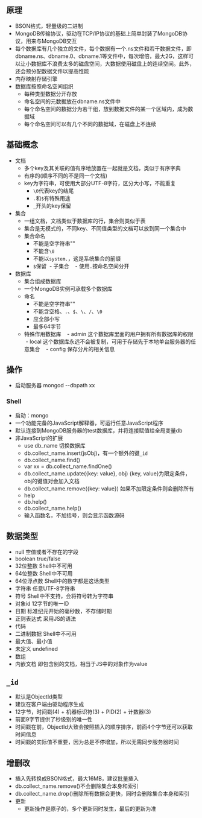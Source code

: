 ## 原理
- BSON格式，轻量级的二进制
- MongoDB传输协议，驱动在TCP/IP协议的基础上简单封装了MongoDB协议，用来与MongoDB交互
- 每个数据库有几个独立的文件，每个数据有一个.ns文件和若干数据文件，即 dbname.ns、dbname.0、dbname.1等文件中，每次增倍，最大2G，这样可以让小数据库不浪费太多的磁盘空间，大数据使用磁盘上的连续空间。此外，还会预分配数据文件以提高性能
- 内存映射存储引擎
- 数据库按照命名空间组织
  - 每种类型数据分开存放
  - 命名空间的元数据放在dbname.ns文件中
  - 每个命名空间的数据分为若干组，放到数据文件的某一个区域内，成为数据域
  - 每个命名空间可以有几个不同的数据域，在磁盘上不连续


## 基础概念
- 文档
  - 多个key及其关联的值有序地放置在一起就是文档，类似于有序字典
  - 有序的(顺序不同的不是同一个文档)
  - key为字符串，可使用大部分UTF-8字符，区分大小写，不能重复
    - `\0`代表key的结尾
    - `.`和`$`有特殊用途
    - `_`开头的key保留
- 集合
  - 一组文档，文档类似于数据库的行，集合则类似于表
  - 集合是无模式的，不同key、不同值类型的文档可以放到同一个集合中
  - 集合命名
    - 不能是空字符串""
    - 不能含`\0`
    - 不能以`system.`，这是系统集合的前缀
    - `$`保留
  - 子集合
    - 使用`.`按命名空间分开
- 数据库
  - 集合组成数据库
  - 一个MongoDB实例可承载多个数据库
  - 命名
    - 不能是空字符串""
    - 不能含空格、`.`、`$`、`\`、`/`、`\0`
    - 应全部小写
    - 最多64字节
  - 特殊作用数据库
    - admin 这个数据库里面的用户拥有所有数据库的权限
    - local 这个数据库永远不会被复制，可用于存储先于本地单台服务器的任意集合
    - config 保存分片的相关信息
 
 ## 操作
 - 启动服务器 mongod --dbpath xx
### Shell
- 启动：mongo
- 一个功能完备的JavaScript解释器，可运行任意JavaScript程序
- 默认连接到MongoDB服务器的test数据库，并将连接赋值给全局变量db
- 非JavaScript的扩展
  - use db_name 切换数据库
  - db.collect_name.insert(jsObj)，有一个额外的键`_id`
  - db.collect_name.find()
  - var xx = db.collect_name.findOne()
  - db.collect_name.update({key: value}, obj) {key, value}为限定条件，obj的键值对会加入文档
  - db.collect_name.remove({key: value}) 如果不加限定条件则会删除所有
  - help
  - db.help()
  - db.collect_name.help()
  - 输入函数名，不加括号，则会显示函数源码
  
## 数据类型
- null 空值或者不存在的字段
- boolean true/false
- 32位整数 Shell中不可用
- 64位整数 Shell中不可用
- 64位浮点数 Shell中的数字都是这话类型
- 字符串 任意UTF-8字符串
- 符号  Shell中不支持，会将符号转为字符串
- 对象id 12字节的唯一ID
- 日期 标准纪元开始的毫秒数，不存储时期
- 正则表达式 采用JS的语法
- 代码
- 二进制数据 Shell中不可用
- 最大值、最小值
- 未定义 undefined
- 数组
- 内嵌文档 即包含别的文档，相当于JS中的对象作为value

## `_id`
- 默认是ObjectId类型
- 建议在客户端由驱动程序生成
- 12字节，时间戳(4) + 机器标识符(3) + PID(2) + 计数器(3)
- 前面9字节提供了秒级别的唯一性
- 时间戳在前，ObjectId大致会按照插入的顺序排序，前面4个字节还可以获取时间信息
- 时间戳的实际值不重要，因为总是不停增加，所以无需同步服务器时间

## 增删改
- 插入先转换成BSON格式，最大16MB，建议批量插入
- db.collect_name.remove()不会删除集合本身和索引
- db.collect_name.drop()删除所有数据会更快，同时会删除集合本身和索引
- 更新
  - 更新操作是原子的，多个更新同时发生，最后的更新为准
